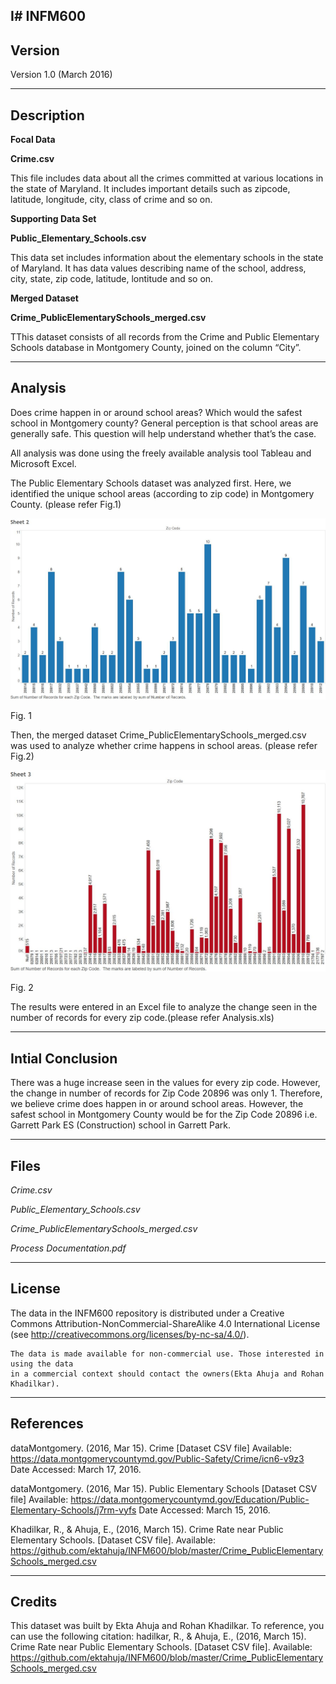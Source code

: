 I# INFM600
-----------
Version
-----------

Version 1.0 (March 2016)

-----------
Description
-----------

**Focal Data**

**Crime.csv**

This file includes data about all the crimes committed at various locations in the state of Maryland. It includes important details such as zipcode, latitude, longitude, city, class of crime and so on.

**Supporting Data Set**

**Public_Elementary_Schools.csv**

This data set includes information about the elementary schools in the state of Maryland. It has data values describing name of the school, address, city, state, zip code, latitude, lontitude and so on.


**Merged Dataset**

**Crime_PublicElementarySchools_merged.csv**

TThis dataset consists of all records from the Crime and Public Elementary Schools database in Montgomery County, joined on the column “City”.



---------------
Analysis
---------------

Does crime happen in or around school areas? Which would the safest school in Montgomery county?
General perception is that school areas are generally safe. This question will help understand whether that’s the case.


All analysis was done using the freely available analysis tool Tableau and Microsoft Excel.


The Public Elementary Schools dataset was analyzed first. Here, we identified the unique school areas (according to zip code) in Montgomery County. (please refer Fig.1)




![alt tag](https://github.com/ektahuja/INFM600/blob/master/Public_Elementary_Schools_zipcode.jpg)

Fig. 1

Then, the merged dataset Crime_PublicElementarySchools_merged.csv was used to analyze whether crime happens in school areas. (please refer Fig.2)


![alt tag](https://github.com/ektahuja/INFM600/blob/master/Crime_PublicElementarySchools_merged_zipcode.jpg)
  
Fig. 2

The results were entered in an Excel file to analyze the change seen in the number of records for every zip code.(please refer Analysis.xls)

---------------
Intial Conclusion
---------------
There was a huge increase seen in the values for every zip code. However, the change in number of records for Zip Code 20896 was only 1. Therefore, we believe crime does happen in or around school areas. However, the safest school in Montgomery County would be for the Zip Code 20896 i.e. Garrett Park ES (Construction) school in Garrett Park.


-----
Files
-----

*Crime.csv*

*Public_Elementary_Schools.csv*

*Crime_PublicElementarySchools_merged.csv*

*Process Documentation.pdf*

------- 
License
-------

The data in the INFM600 repository is distributed under a Creative Commons 
Attribution-NonCommercial-ShareAlike 4.0 International License (see 
http://creativecommons.org/licenses/by-nc-sa/4.0/).
   
	The data is made available for non-commercial use. Those interested in using the data 
   	in a commercial context should contact the owners(Ekta Ahuja and Rohan Khadilkar).

----------
References
----------

dataMontgomery. (2016, Mar 15). Crime [Dataset CSV file] Available: https://data.montgomerycountymd.gov/Public-Safety/Crime/icn6-v9z3 Date Accessed: March 17, 2016.

dataMontgomery. (2016, Mar 15). Public Elementary Schools [Dataset CSV file] Available: https://data.montgomerycountymd.gov/Education/Public-Elementary-Schools/j7rm-vyfs Date Accessed: March 15, 2016.

Khadilkar, R., & Ahuja, E., (2016, March 15). Crime Rate near Public Elementary Schools. [Dataset CSV file]. Available: https://github.com/ektahuja/INFM600/blob/master/Crime_PublicElementarySchools_merged.csv

-------
Credits
-------

This dataset was built by Ekta Ahuja and Rohan Khadilkar. To reference, you can use the following citation:
hadilkar, R., & Ahuja, E., (2016, March 15). Crime Rate near Public Elementary Schools. [Dataset CSV file]. Available: https://github.com/ektahuja/INFM600/blob/master/Crime_PublicElementarySchools_merged.csv